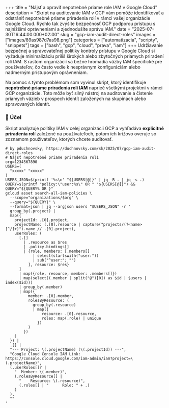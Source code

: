 +++
title = "Nájsť a opraviť nepotrebné priame role IAM v Google Cloud"
description = "Skript na auditovanie IAM v GCP vám pomôže identifikovať a odstrániť nepotrebné priame priradenia rolí v rámci vašej organizácie Google Cloud. Rýchlo tak zvýšite bezpečnosť GCP podporou prístupu s najnižšími oprávneniami a zjednodušíte správu IAM."
date = "2025-07-30T16:44:00.000+02:00"
slug = "gcp-iam-audit-direct-roles"
images = ["images/89as987d7as98.png"]
categories = ["automatizacia", "scripty", "snippets"]
tags = ["bash", "gcp", "cloud", "prava", "iam"]
+++
Udržiavanie bezpečnej a spravovateľnej politiky kontroly prístupu v Google Cloud si vyžaduje minimalizáciu príliš širokých alebo zbytočných priamych priradení rolí IAM. S rastom organizácií sa bežne hromadia väzby IAM špecifické pre používateľov, čo často vedie k nesprávnym konfiguráciám alebo nadmerným prístupovým oprávneniam.

Na pomoc s týmto problémom som vyvinul skript, ktorý identifikuje **nepotrebné priame priradenia rolí IAM** naprieč všetkými projektmi v rámci GCP organizácie. Toto môže byť silný nástroj na auditovanie a čistenie priamych väzieb v prospech identít založených na skupinách alebo spravovaných identít.

### 🎯 Účel

Skript analyzuje politiky IAM v celej organizácii GCP a vyhľadáva **explicitné priradenia rolí** založené na používateľoch, potom ich krížovo overuje so zoznamom používateľov, ktorých chcete auditovať.

```shell
# by pduchnovsky, https://duchnovsky.com/sk/2025/07/gcp-iam-audit-direct-roles
# Nájsť nepotrebné priame priradenia rolí
org=1234567890
USERS=(
  "xxxxx" "xxxxx"
)
USERS_JSON=$(printf '%s\n' "${USERS[@]}" | jq -R . | jq -s .)
QUERY=$(printf "policy:\"user:%s\" OR " "${USERS[@]}") && QUERY="${QUERY% OR }"
gcloud asset search-all-iam-policies \
  --scope="organizations/$org" \
  --query="${QUERY}" \
  --format=json | jq --argjson users "$USERS_JSON" -r '
  group_by(.project) |
  map({
    projectId: .[0].project,
    projectName: (.[0].resource | capture("projects/(?<name>[^/]+)").name // .[0].project),
    userRoles: (
      [.[]
        | .resource as $res
        | .policy.bindings[]
        | {role, members: [.members[]
            | select(startswith("user:"))
            | sub("^user:"; "")
          ], resource: $res}
      ]
      | map({role, resource, member: .members[]})
      | map(select((.member | split("@")[0]) as $id | $users | index($id)))
      | group_by(.member)
      | map({
          member: .[0].member,
          rolesByResource: (
            group_by(.resource) 
            | map({
                resource: .[0].resource,
                roles: map(.role) | unique
              })
          )
        })
    )
  }) |
  .[] |
  "--- Project: \(.projectName) (\(.projectId)) ---",
  "Google Cloud Console IAM Link: https://console.cloud.google.com/iam-admin/iam?project=\(.projectName)",
  (.userRoles[]? |
    "  Member: \(.member)",
    (.rolesByResource[] | 
      "    Resource: \(.resource)",
      (.roles[] | "      Role: " + .)
    )
  ),
  ""
'
```
